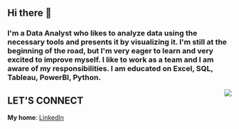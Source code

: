 ## Hi there 👋

### I'm a Data Analyst who likes to analyze data using the necessary tools and presents it by visualizing it.  I'm still at the beginning of the road, but I'm very eager to learn and very excited to improve myself. I like to work as a team and I am aware of my responsibilities.  I am educated on Excel, SQL, Tableau, PowerBI, Python.

<img src ="![da2](https://user-images.githubusercontent.com/113151455/228422235-7afdebaf-caf7-408c-b8b1-e4afeb7144bd.png)" align="right">

## LET'S CONNECT
**My home**: <a href= "https://www.linkedin.com/in/gulberin-heja-baran-90ab4224a/" >Linkedln</a>
